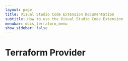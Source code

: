 ```yaml
---
layout: page
title: Visual Studio Code Extension Documentation
subtitle: How to use the Visual Studio Code Extension
menubar: docs_terraform_menu
show_sidebar: false
---
```


# Terraform Provider
